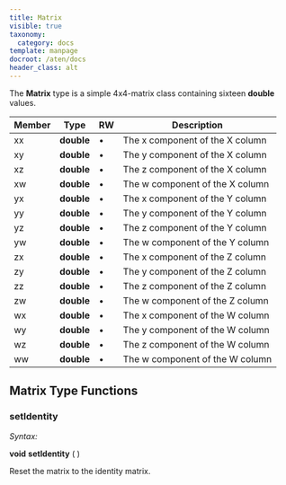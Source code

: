 ```yaml
---
title: Matrix
visible: true
taxonomy:
  category: docs
template: manpage
docroot: /aten/docs
header_class: alt
---
```


The **Matrix** type is a simple 4x4-matrix class containing sixteen **double** values.
 
| Member | Type | RW | Description |
|--------|------|----|-------------|
| xx | **double** | • | The x component of the X column |
| xy | **double** | • | The y component of the X column |
| xz | **double** | • | The z component of the X column |
| xw | **double** | • | The w component of the X column |
| yx | **double** | • | The x component of the Y column |
| yy | **double** | • | The y component of the Y column |
| yz | **double** | • | The z component of the Y column |
| yw | **double** | • | The w component of the Y column |
| zx | **double** | • | The x component of the Z column |
| zy | **double** | • | The y component of the Z column |
| zz | **double** | • | The z component of the Z column |
| zw | **double** | • | The w component of the Z column |
| wx | **double** | • | The x component of the W column |
| wy | **double** | • | The y component of the W column |
| wz | **double** | • | The z component of the W column |
| ww | **double** | • | The w component of the W column |

## Matrix Type Functions

### setIdentity <a id="setIdentity"></a>

_Syntax:_

**void** **setIdentity** ( )

Reset the matrix to the identity matrix.

